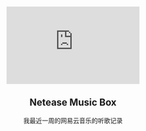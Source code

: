 <center><iframe  
 height=175
 width=auto
 src="https://rcy1314.github.io/netease/"  
 frameborder=0
 allowfullscreen>
 </iframe><center>
    </p></p>
  </center>
  <h2 align="center">Netease Music Box</h2>
  <p align="center">我最近一周的网易云音乐的听歌记录</p>

